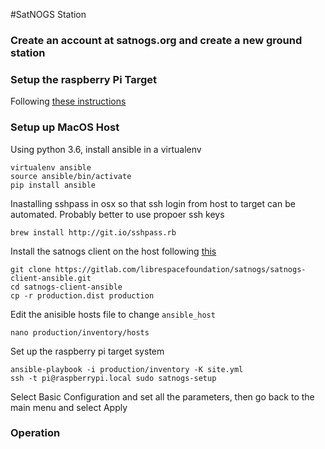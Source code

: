#SatNOGS Station

### Create an account at satnogs.org and create a new ground station

### Setup the raspberry Pi Target
Following [these instructions](https://wiki.satnogs.org/Raspberry_Pi_3)

### Setup up MacOS Host
Using python 3.6, install ansible in a virtualenv
```buildoutcfg
virtualenv ansible
source ansible/bin/activate
pip install ansible
```

Inastalling sshpass in osx so that ssh login from host to target can be automated.  Probably better to use propoer ssh keys

```buildoutcfg
brew install http://git.io/sshpass.rb
```
Install the satnogs client on the host following [this](https://wiki.satnogs.org/SatNOGS_Client_Ansible#Updating_SatNOGS_Client_software)
```buildoutcfg
git clone https://gitlab.com/librespacefoundation/satnogs/satnogs-client-ansible.git
cd satnogs-client-ansible
cp -r production.dist production
```
Edit the anisible hosts file to change `ansible_host`
```
nano production/inventory/hosts
```

Set up the raspberry pi target system
```buildoutcfg
ansible-playbook -i production/inventory -K site.yml 
ssh -t pi@raspberrypi.local sudo satnogs-setup
```
Select Basic Configuration and set all the parameters, then go back to the main menu and select Apply


### Operation
